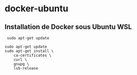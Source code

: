 # docker-ubuntu

## Installation de Docker sous Ubuntu WSL

```
 sudo apt-get update
```

```
sudo apt-get update
sudo apt-get install \
    ca-certificates \
    curl \
    gnupg \
    lsb-release
```
